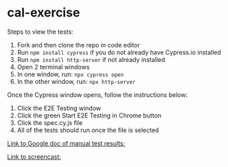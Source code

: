 # cal-exercise

Steps to view the tests:

1. Fork and then clone the repo in code editor
2. Run `npm install cypress` if you do not already have Cypress.io installed
3. Run `npm install http-server` if not already installed
4. Open 2 terminal windows
5. In one window, run: `npx cypress open`
6. In the other window, run: `npx http-server`

Once the Cypress window opens, follow the instructions below:
1. Click the E2E Testing window
2. Click the green Start E2E Testing in Chrome button
3. Click the spec.cy.js file
4. All of the tests should run once the file is selected

[Link to Google doc of manual test results:](https://docs.google.com/document/d/1IHyoriEju-94ugHdMzfp5u5k5JbZ53atA2P_LSd7H2k/edit?usp=sharing)

[Link to screencast:](https://www.loom.com/share/9b4fb72303fe4fe98aebc84d5e52c57f)
